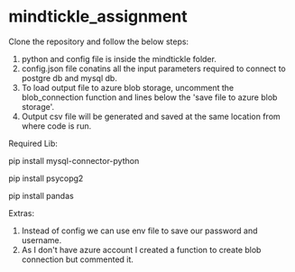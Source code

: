 # mindtickle_assignment

Clone the repository and follow the below steps:

1. python and config file is inside the mindtickle folder. 
2. config.json file conatins all the input parameters required to connect to postgre db and mysql db.
3. To load output file to azure blob storage, uncomment the blob_connection function and lines below the 'save file to azure blob storage'.
4. Output csv file will be generated and saved at the same location from where code is run.

Required Lib:

pip install mysql-connector-python

pip install psycopg2

pip install pandas

Extras:

1. Instead of config we can use env file to save our password and username.
2. As I don't have azure account I created a function to create blob connection but commented it.
   
